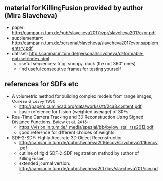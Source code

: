 ## material for KillingFusion provided by author (Mira Slavcheva)
* paper: http://campar.in.tum.de/pub/slavcheva2017cvpr/slavcheva2017cvpr.pdf
* supplementary: http://campar.in.tum.de/personal/slavcheva/slavcheva2017cvpr.supplementary.pdf
* dataset: http://campar.in.tum.de/personal/slavcheva/deformable-dataset/index.html
    - useful sequences: frog, snoopy, duck (the not 360° ones)
    - find useful consecutive frames for testing yourself
    
## references for SDFs etc
* A volumetric method for building complex models from range images, Curless & Levoy 1996
    - http://papers.cumincad.org/data/works/att/2ca3.content.pdf
    - basic reference for fusion (weighted average) of SDFs
* Real-Time Camera Tracking and 3D Reconstruction Using Signed Distance Functions, Bylow et al. 2013:
    - https://vision.in.tum.de/_media/spezial/bib/bylow_etal_rss2013.pdf
    - good reference for different choices of weights
* SDF-2-SDF: Highly Accurate 3D Object Reconstruction
    - http://campar.in.tum.de/pub/slavcheva2016eccv/slavcheva2016eccv.pdf
    - outline of rigid SDF-2-SDF registration method by author of KillingFusion
    - extended journal version: http://campar.in.tum.de/pub/slavcheva2017ijcv/slavcheva2017ijcv.pdf
